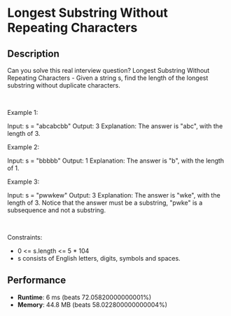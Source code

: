 # Longest Substring Without Repeating Characters

## Description

Can you solve this real interview question? Longest Substring Without Repeating Characters - Given a string s, find the length of the longest substring without duplicate characters.

 

Example 1:


Input: s = "abcabcbb"
Output: 3
Explanation: The answer is "abc", with the length of 3.


Example 2:


Input: s = "bbbbb"
Output: 1
Explanation: The answer is "b", with the length of 1.


Example 3:


Input: s = "pwwkew"
Output: 3
Explanation: The answer is "wke", with the length of 3.
Notice that the answer must be a substring, "pwke" is a subsequence and not a substring.


 

Constraints:

 * 0 <= s.length <= 5 * 104
 * s consists of English letters, digits, symbols and spaces.

## Performance

- **Runtime**: 6 ms (beats 72.05820000000001%)
- **Memory**: 44.8 MB (beats 58.022800000000004%)
